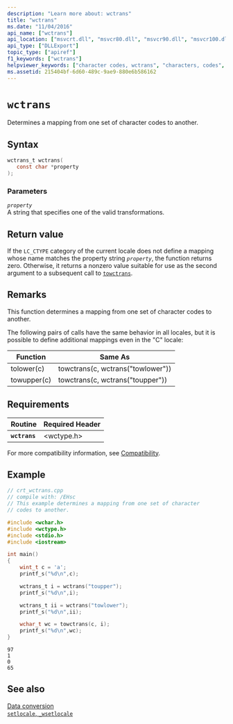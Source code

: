 ```yaml
---
description: "Learn more about: wctrans"
title: "wctrans"
ms.date: "11/04/2016"
api_name: ["wctrans"]
api_location: ["msvcrt.dll", "msvcr80.dll", "msvcr90.dll", "msvcr100.dll", "msvcr100_clr0400.dll", "msvcr110.dll", "msvcr110_clr0400.dll", "msvcr120.dll", "msvcr120_clr0400.dll", "ucrtbase.dll", "api-ms-win-crt-convert-l1-1-0.dll"]
api_type: ["DLLExport"]
topic_type: ["apiref"]
f1_keywords: ["wctrans"]
helpviewer_keywords: ["character codes, wctrans", "characters, codes", "characters, converting", "wctrans function"]
ms.assetid: 215404bf-6d60-489c-9ae9-880e6b586162
---
```

# `wctrans`

Determines a mapping from one set of character codes to another.

## Syntax

```C
wctrans_t wctrans(
   const char *property
);
```

### Parameters

*`property`*\
A string that specifies one of the valid transformations.

## Return value

If the `LC_CTYPE` category of the current locale does not define a mapping whose name matches the property string *`property`*, the function returns zero. Otherwise, it returns a nonzero value suitable for use as the second argument to a subsequent call to [`towctrans`](towctrans.md).

## Remarks

This function determines a mapping from one set of character codes to another.

The following pairs of calls have the same behavior in all locales, but it is possible to define additional mappings even in the "C" locale:

|Function|Same As|
|--------------|-------------|
|tolower(c)|towctrans(c, wctrans("towlower"))|
|towupper(c)|towctrans(c, wctrans("toupper"))|

## Requirements

|Routine|Required Header|
|-------------|---------------------|
|**`wctrans`**|\<wctype.h>|

For more compatibility information, see [Compatibility](../compatibility.md).

## Example

```C
// crt_wctrans.cpp
// compile with: /EHsc
// This example determines a mapping from one set of character
// codes to another.

#include <wchar.h>
#include <wctype.h>
#include <stdio.h>
#include <iostream>

int main()
{
    wint_t c = 'a';
    printf_s("%d\n",c);

    wctrans_t i = wctrans("toupper");
    printf_s("%d\n",i);

    wctrans_t ii = wctrans("towlower");
    printf_s("%d\n",ii);

    wchar_t wc = towctrans(c, i);
    printf_s("%d\n",wc);
}
```

```Output
97
1
0
65
```

## See also

[Data conversion](../data-conversion.md)\
[`setlocale`, `_wsetlocale`](setlocale-wsetlocale.md)

